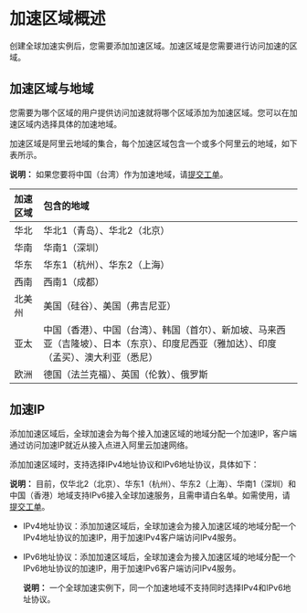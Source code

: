 # 加速区域概述

创建全球加速实例后，您需要添加加速区域。加速区域是您需要进行访问加速的区域。

## 加速区域与地域

您需要为哪个区域的用户提供访问加速就将哪个区域添加为加速区域。您可以在加速区域内选择具体的加速地域。

加速区域是阿里云地域的集合，每个加速区域包含一个或多个阿里云的地域，如下表所示。

**说明：** 如果您要将中国（台湾）作为加速地域，请[提交工单](https://workorder-intl.console.aliyun.com/?spm=5176.11182188.console-base-top.dworkorder.18ae4882n3v6ZW#/ticket/createIndex)。

|加速区域|包含的地域|
|:---|:----|
|华北|华北1（青岛）、华北2（北京）|
|华南|华南1（深圳）|
|华东|华东1（杭州）、华东2（上海）|
|西南|西南1（成都）|
|北美州|美国（硅谷）、美国（弗吉尼亚）|
|亚太|中国（香港）、中国（台湾）、韩国（首尔）、新加坡、马来西亚（吉隆坡）、日本（东京）、印度尼西亚（雅加达）、印度（孟买）、澳大利亚（悉尼）|
|欧洲|德国（法兰克福）、英国（伦敦）、俄罗斯|

## 加速IP

添加加速区域后，全球加速会为每个接入加速区域的地域分配一个加速IP，客户端通过访问加速IP就近从接入点进入阿里云加速网络。

添加加速区域时，支持选择IPv4地址协议和IPv6地址协议，具体如下：

**说明：** 目前，仅华北2（北京）、华东1（杭州）、华东2（上海）、华南1（深圳）和中国（香港）地域支持IPv6接入全球加速服务，且需申请白名单。如需使用，请[提交工单](https://workorder-intl.console.aliyun.com/?spm=5176.11182188.console-base-top.dworkorder.18ae4882n3v6ZW#/ticket/createIndex)。

-   IPv4地址协议：添加加速区域后，全球加速会为接入加速区域的地域分配一个IPv4地址协议的加速IP，用于加速IPv4客户端访问IPv4服务。
-   IPv6地址协议：添加加速区域后，全球加速会为接入加速区域的地域分配一个IPv6地址协议的加速IP，用于加速IPv6客户端访问IPv4服务。

    **说明：** 一个全球加速实例下，同一个加速地域不支持同时选择IPv4和IPv6地址协议。


